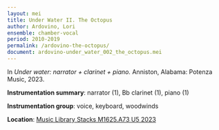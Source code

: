 ```yaml
---
layout: mei
title: Under Water II. The Octopus  
author: Ardovino, Lori
ensemble: chamber-vocal
period: 2010-2019 
permalink: /ardovino-the-octopus/
document: ardovino-under_water_002_the_octopus.mei
---
```


In *Under water: narrator + clarinet + piano.* Anniston, Alabama: Potenza Music, 2023.

**Instrumentation summary**: narrator (1), Bb clarinet (1), piano (1)  

**Instrumentation group**: voice, keyboard, woodwinds 

**Location**: <a href="https://tufts.primo.exlibrisgroup.com/permalink/01TUN_INST/1kc9gia/alma991018897373003851" target="_blank">Music Library Stacks M1625.A73 U5 2023</a>